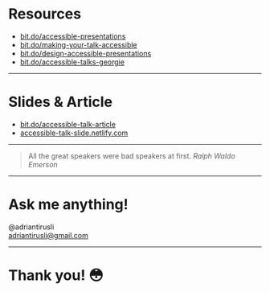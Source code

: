 # Resources
* [bit.do/accessible-presentations](bit.do/accessible-presentations)
* [bit.do/making-your-talk-accessible](bit.do/making-your-talk-accessible)
* [bit.do/design-accessible-presentations](bit.do/design-accessible-presentations)
* [bit.do/accessible-talks-georgie](bit.do/accessible-talks-georgie)

---

# Slides & Article
* [bit.do/accessible-talk-article](bit.do/accessible-talk-article)
* [accessible-talk-slide.netlify.com](https://accessible-talk-slide.netlify.com)

---

> All the great speakers were bad speakers at first.
> <cite>Ralph Waldo Emerson</cite>

---

# Ask me anything!
@adriantirusli      
adriantirusli@gmail.com

---

# Thank you! 😳